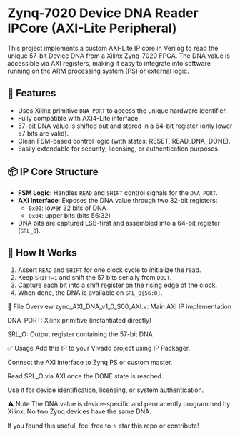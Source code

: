 # Zynq-7020 Device DNA Reader IPCore (AXI-Lite Peripheral)

This project implements a custom AXI-Lite IP core in Verilog to read the unique 57-bit Device DNA from a Xilinx Zynq-7020 FPGA. The DNA value is accessible via AXI registers, making it easy to integrate into software running on the ARM processing system (PS) or external logic.

## 🔧 Features

- Uses Xilinx primitive `DNA_PORT` to access the unique hardware identifier.
- Fully compatible with AXI4-Lite interface.
- 57-bit DNA value is shifted out and stored in a 64-bit register (only lower 57 bits are valid).
- Clean FSM-based control logic (with states: RESET, READ_DNA, DONE).
- Easily extendable for security, licensing, or authentication purposes.

## 📦 IP Core Structure

- **FSM Logic**: Handles `READ` and `SHIFT` control signals for the `DNA_PORT`.
- **AXI Interface**: Exposes the DNA value through two 32-bit registers:
  - `0x00`: lower 32 bits of DNA
  - `0x04`: upper bits (bits 56:32)
- DNA bits are captured LSB-first and assembled into a 64-bit register (`SRL_O`).

## 🚀 How It Works

1. Assert `READ` and `SHIFT` for one clock cycle to initialize the read.
2. Keep `SHIFT=1` and shift the 57 bits serially from `DOUT`.
3. Capture each bit into a shift register on the rising edge of the clock.
4. When done, the DNA is available on `SRL_O[56:0]`.

📁 File Overview
zynq_AXI_DNA_v1_0_S00_AXI.v: Main AXI IP implementation

DNA_PORT: Xilinx primitive (instantiated directly)

SRL_O: Output register containing the 57-bit DNA

✅ Usage
Add this IP to your Vivado project using IP Packager.

Connect the AXI interface to Zynq PS or custom master.

Read SRL_O via AXI once the DONE state is reached.

Use it for device identification, licensing, or system authentication.

⚠️ Note
The DNA value is device-specific and permanently programmed by Xilinx. No two Zynq devices have the same DNA.

If you found this useful, feel free to ⭐ star this repo or contribute!
